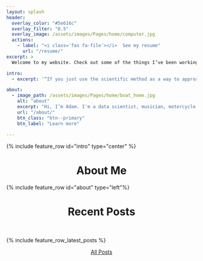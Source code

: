 ```yaml
---
layout: splash
header:
  overlay_color: "#5e616c"
  overlay_filter: "0.5"
  overlay_image: /assets/images/Pages/home/computer.jpg
  actions:
    - label: "<i class='fas fa-file'></i>  See my resume"
      url: "/resume/"
excerpt: >
  Welcome to my website. Check out some of the things I’ve been working on recently, and feel free to contact me if you have any questions.<br>

intro:  
  - excerpt: '“If you just use the scientific method as a way to approach data-intensive projects, I think you’re more apt to be successful with your outcome.” *-* *Bob Hayes*'

about:
  - image_path: /assets/images/Pages/home/boat_home.jpg
    alt: "about"
    excerpt: "Hi, I’m Adam. I'm a data scientist, musician, motorcycle rider, woodworker, traveler, hiker, chef, volleyballer, snowboarder, learner, and more. To put it simply, I like creating things, solving problems, and having memorable experiences."
    url: "/about/"
    btn_class: "btn--primary"
    btn_label: "Learn more"
 
---
```

{% include feature_row id="intro" type="center" %}

<h1 align="center">About Me</h1>

{% include feature_row id="about" type="left"%}

<h1 align="center">Recent Posts</h1> <br>

{% include feature_row_latest_posts %}

<p align="center"><a href="https://adamreynoldsdata.com/blog/">All Posts</a></p>
